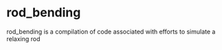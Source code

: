 # rod_bending

rod_bending is a compilation of code associated with efforts to simulate a relaxing rod 
